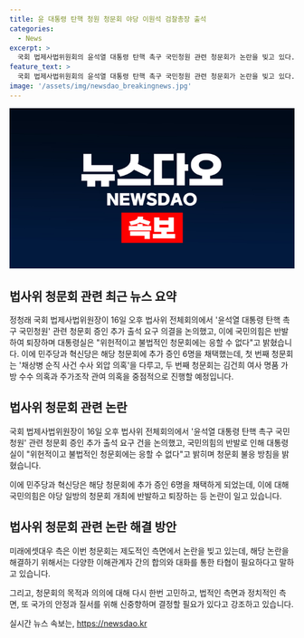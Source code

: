 ```yaml
---
title: 윤 대통령 탄핵 청원 청문회 야당 이원석 검찰총장 출석
categories:
  - News
excerpt: >
  국회 법제사법위원회의 윤석열 대통령 탄핵 촉구 국민청원 관련 청문회가 논란을 빚고 있다. 민주당과 혁신당은 6명의 추가 증인 채택을 확정했고, 이들은 26일 청문회에 출석할 예정이다. 이에 반발하는 국민의힘은 표결에 참여하지 않고 퇴장했으며, 대통령실은 위헌 소지가 있는 사안에는 응하지 않을 것이라고 밝혔다. 특히 여사의 주가조작 의혹은 대통령과 결혼 전 사건이라며 국회법상 청원 대상이 아니라고 주장했다.
feature_text: >
  국회 법제사법위원회의 윤석열 대통령 탄핵 촉구 국민청원 관련 청문회가 논란을 빚고 있다. 민주당과 혁신당은 6명의 추가 증인 채택을 확정했고, 이들은 26일 청문회에 출석할 예정이다. 이에 반발하는 국민의힘은 표결에 참여하지 않고 퇴장했으며, 대통령실은 위헌 소지가 있는 사안에는 응하지 않을 것이라고 밝혔다. 특히 여사의 주가조작 의혹은 대통령과 결혼 전 사건이라며 국회법상 청원 대상이 아니라고 주장했다.
image: '/assets/img/newsdao_breakingnews.jpg'
---
```


<p><img src="/assets/img/newsdao_breakingnews.jpg" alt="cryptoinkorea 속보" /></p>

<h2 data-ke-size="size26">법사위 청문회 관련 최근 뉴스 요약</h2>

<p data-ke-size="size16">정청래 국회 법제사법위원장이 16일 오후 법사위 전체회의에서 '윤석열 대통령 탄핵 촉구 국민청원' 관련 청문회 증인 추가 출석 요구 의결을 논의했고, 이에 국민의힘은 반발하여 퇴장하며 대통령실은 "위헌적이고 불법적인 청문회에는 응할 수 없다"고 밝혔습니다. 이에 민주당과 혁신당은 해당 청문회에 추가 증인 6명을 채택했는데, 첫 번째 청문회는 '채상병 순직 사건 수사 외압 의혹'을 다루고, 두 번째 청문회는 김건희 여사 명품 가방 수수 의혹과 주가조작 관여 의혹을 중점적으로 진행할 예정입니다.</p>

<h2 data-ke-size="size26">법사위 청문회 관련 논란</h2>

<p data-ke-size="size16">국회 법제사법위원장이 16일 오후 법사위 전체회의에서 '윤석열 대통령 탄핵 촉구 국민청원' 관련 청문회 증인 추가 출석 요구 건을 논의했고, 국민의힘의 반발로 인해 대통령실이 "위헌적이고 불법적인 청문회에는 응할 수 없다"고 밝히며 청문회 불응 방침을 밝혔습니다.</p>

<p data-ke-size="size16">이에 민주당과 혁신당은 해당 청문회에 추가 증인 6명을 채택하게 되었는데, 이에 대해 국민의힘은 야당 일방의 청문회 개최에 반발하고 퇴장하는 등 논란이 일고 있습니다.</p>

<h2 data-ke-size="size26">법사위 청문회 관련 논란 해결 방안</h2>

<p data-ke-size="size16">미래에셋대우 측은 이번 청문회는 제도적인 측면에서 논란을 빚고 있는데, 해당 논란을 해결하기 위해서는 다양한 이해관계자 간의 합의와 대화를 통한 타협이 필요하다고 말하고 있습니다.</p>

<p data-ke-size="size16">그리고, 청문회의 목적과 의의에 대해 다시 한번 고민하고, 법적인 측면과 정치적인 측면, 또 국가의 안정과 질서를 위해 신중향하며 결정할 필요가 있다고 강조하고 있습니다.</p>
실시간 뉴스 속보는, <a href="https://newsdao.kr" rel="dofollow">https://newsdao.kr</a>


